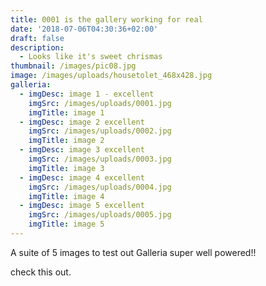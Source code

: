 ```yaml
---
title: 0001 is the gallery working for real
date: '2018-07-06T04:30:36+02:00'
draft: false
description:
  - Looks like it's sweet chrismas
thumbnail: /images/pic08.jpg
image: /images/uploads/housetolet_468x428.jpg
galleria:
  - imgDesc: image 1 - excellent
    imgSrc: /images/uploads/0001.jpg
    imgTitle: image 1
  - imgDesc: image 2 excellent
    imgSrc: /images/uploads/0002.jpg
    imgTitle: image 2
  - imgDesc: image 3 excellent
    imgSrc: /images/uploads/0003.jpg
    imgTitle: image 3
  - imgDesc: image 4 excellent
    imgSrc: /images/uploads/0004.jpg
    imgTitle: image 4
  - imgDesc: image 5 excellent
    imgSrc: /images/uploads/0005.jpg
    imgTitle: image 5
---
```

A suite of 5 images to test out Galleria super well powered!!

check this out.
